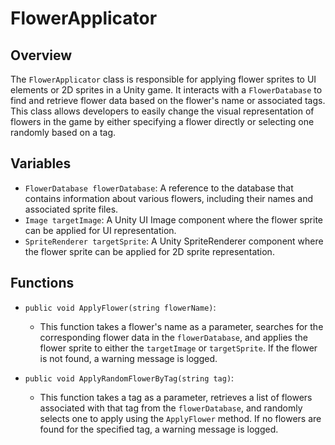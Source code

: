 # FlowerApplicator

## Overview
The `FlowerApplicator` class is responsible for applying flower sprites to UI elements or 2D sprites in a Unity game. It interacts with a `FlowerDatabase` to find and retrieve flower data based on the flower's name or associated tags. This class allows developers to easily change the visual representation of flowers in the game by either specifying a flower directly or selecting one randomly based on a tag. 

## Variables
- `FlowerDatabase flowerDatabase`: A reference to the database that contains information about various flowers, including their names and associated sprite files.
- `Image targetImage`: A Unity UI Image component where the flower sprite can be applied for UI representation.
- `SpriteRenderer targetSprite`: A Unity SpriteRenderer component where the flower sprite can be applied for 2D sprite representation.

## Functions
- `public void ApplyFlower(string flowerName)`: 
  - This function takes a flower's name as a parameter, searches for the corresponding flower data in the `flowerDatabase`, and applies the flower sprite to either the `targetImage` or `targetSprite`. If the flower is not found, a warning message is logged.

- `public void ApplyRandomFlowerByTag(string tag)`:
  - This function takes a tag as a parameter, retrieves a list of flowers associated with that tag from the `flowerDatabase`, and randomly selects one to apply using the `ApplyFlower` method. If no flowers are found for the specified tag, a warning message is logged.